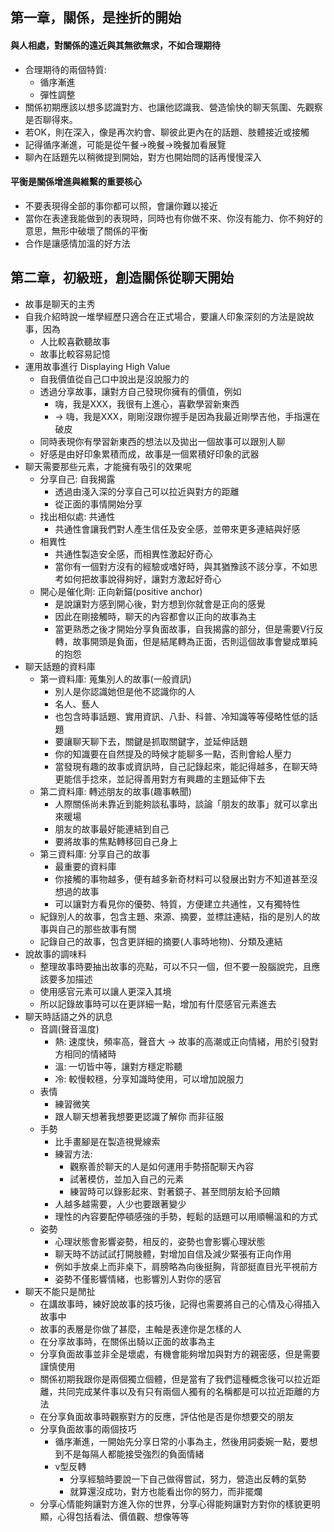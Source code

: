 ## 第一章，關係，是挫折的開始
#### 與人相處，對關係的遠近與其無欲無求，不如合理期待
* 合理期待的兩個特質:
	* 循序漸進
	* 彈性調整
* 關係初期應該以想多認識對方、也讓他認識我、營造愉快的聊天氛圍、先觀察是否聊得來。
* 若OK，則在深入，像是再次約會、聊彼此更內在的話題、肢體接近或接觸
* 記得循序漸進，可能是從午餐->晚餐->晚餐加看展覽
* 聊內在話題先以稍微提到開始，對方也開始問的話再慢慢深入
#### 平衡是關係增進與維繫的重要核心
* 不要表現得全部的事你都可以照，會讓你難以接近
* 當你在表達我能做到的表現時，同時也有你做不來、你沒有能力、你不夠好的意思，無形中破壞了關係的平衡
* 合作是讓感情加溫的好方法
## 第二章，初級班，創造關係從聊天開始
* 故事是聊天的主秀
* 自我介紹時說一堆學經歷只適合在正式場合，要讓人印象深刻的方法是說故事，因為
	* 人比較喜歡聽故事
	* 故事比較容易記憶
* 運用故事進行 Displaying High Value
	* 自我價值從自己口中說出是沒說服力的
	* 透過分享故事，讓對方自己發現你擁有的價值，例如
		* 嗨，我是XXX，我很有上進心，喜歡學習新東西
		* -> 嗨，我是XXX，剛剛沒跟你握手是因為我最近剛學吉他，手指還在破皮
	* 同時表現你有學習新東西的想法以及拋出一個故事可以跟別人聊
	* 好感是由好印象累積而成，故事是一個累積好印象的武器
* 聊天需要那些元素，才能擁有吸引的效果呢
	* 分享自己: 自我揭露
		* 透過由淺入深的分享自己可以拉近與對方的距離
		* 從正面的事情開始分享
	* 找出相似處: 共通性
		* 共通性會讓我們對人產生信任及安全感，並帶來更多連結與好感
	* 相異性
		* 共通性製造安全感，而相異性激起好奇心
		* 當你有一個對方沒有的經驗或嗜好時，與其猶豫該不該分享，不如思考如何把故事說得夠好，讓對方激起好奇心
	* 開心是催化劑: 正向新錨(positive anchor)
		* 是說讓對方感到開心後，對方想到你就會是正向的感覺
		* 因此在剛接觸時，聊天的內容都會以正向的故事為主
		* 當更熟悉之後才開始分享負面故事，自我揭露的部分，但是需要V行反轉，故事開頭是負面，但是結尾轉為正面，否則這個故事會變成單純的抱怨
* 聊天話題的資料庫
	* 第一資料庫: 蒐集別人的故事(一般資訊)
		* 別人是你認識她但是他不認識你的人
		* 名人、藝人
		* 也包含時事話題、實用資訊、八卦、科普、冷知識等等侵略性低的話題
		* 要讓聊天聊下去，關鍵是抓取關鍵字，並延伸話題
		* 你的知識要在自然提及的時候才能聊多一點，否則會給人壓力
		* 當發現有趣的故事或資訊時，自己記錄起來，能記得越多，在聊天時更能信手捻來，並記得善用對方有興趣的主題延伸下去
	* 第二資料庫: 轉述朋友的故事(趣事軼聞)
		* 人際關係尚未靠近到能夠談私事時，談論「朋友的故事」就可以拿出來暖場
		* 朋友的故事最好能連結到自己
		* 要將故事的焦點轉移回自己身上
	* 第三資料庫: 分享自己的故事
		* 最重要的資料庫
		* 你接觸的事物越多，便有越多新奇材料可以發展出對方不知道甚至沒想過的故事
		* 可以讓對方看見你的優勢、特質，方便建立共通性，又有獨特性
	* 紀錄別人的故事，包含主題、來源、摘要，並標註連結，指的是別人的故事與自己的那些故事有關
	* 記錄自己的故事，包含更詳細的摘要(人事時地物)、分類及連結
* 說故事的調味料
	* 整理故事時要抽出故事的亮點，可以不只一個，但不要一股腦說完，且應該要多加描述
	* 使用感官元素可以讓人更深入其境
	* 所以記錄故事時可以在更詳細一點，增加有什麼感官元素進去
* 聊天時話語之外的訊息
	* 音調(聲音溫度)
		* 熱: 速度快，頻率高，聲音大 -> 故事的高潮或正向情緒，用於引發對方相同的情緒時
		* 溫: 一切皆中等，讓對方穩定聆聽
		* 冷: 較慢較穩，分享知識時使用，可以增加說服力
	* 表情
		* 練習微笑
		* 跟人聊天想著我想要更認識了解你 而非征服
	* 手勢
		* 比手畫腳是在製造視覺線索
		* 練習方法:
			* 觀察善於聊天的人是如何運用手勢搭配聊天內容
			* 試著模仿，並加入自己的元素
			* 練習時可以錄影起來、對著鏡子、甚至問朋友給予回饋
		* 人越多越需要，人少也要跟著變少
		* 理性的內容要配停頓感強的手勢，輕鬆的話題可以用順暢溫和的方式
	* 姿勢
		* 心理狀態會影響姿勢，相反的，姿勢也會影響心理狀態
		* 聊天時不訪試試打開肢體，對增加自信及減少緊張有正向作用
		* 例如手放桌上而非桌下，肩膀略為向後挺胸，背部挺直目光平視前方
		* 姿勢不僅影響情緒，也影響別人對你的感官
* 聊天不能只是閒扯
	* 在講故事時，練好說故事的技巧後，記得也需要將自己的心情及心得插入故事中
	* 故事的表層是你做了甚麼，主軸是表達你是怎樣的人
	* 在分享故事時，在關係出騎以正面的故事為主
	* 分享負面故事並非全是壞處，有機會能夠增加與對方的親密感，但是需要謹慎使用
	* 關係初期我跟你是兩個獨立個體，但是當有了我們這種概念後可以拉近距離，共同完成某件事以及有只有兩個人獨有的名稱都是可以拉近距離的方法
	* 在分享負面故事時觀察對方的反應，評估他是否是你想要交的朋友
	* 分享負面故事的兩個技巧
		* 循序漸進，一開始先分享日常的小事為主，然後用詞委婉一點，要想到不是每隔人都能接受強烈的負面情緒
		* v型反轉
			* 分享經驗時要說一下自己做得嘗試，努力，營造出反轉的氣勢
			* 就算還沒成功，對方也能看出你的努力，而非擺爛
	* 分享心情能夠讓對方進入你的世界，分享心得能夠讓對方對你的樣貌更明顯，心得包括看法、價值觀、想像等等
<!--stackedit_data:
eyJoaXN0b3J5IjpbLTExODE2MTgzMTQsLTE4NzM1MTU4OTcsMT
A3MTEwMzU0OSw2MDY5Mjk1MDAsMTI4NDkxNTY0MywtOTU1NjE4
MzcxLDkyMDk0NTcyMywtMTA2OTE4NDM3OCwtMTA5MDQ4OTgyMS
wtMTYyMzY2ODMyOCwtMTAyMjkxODE3OSwtMTY3OTY2MTU5M119

-->